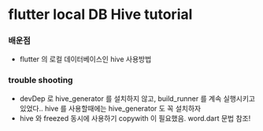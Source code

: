 # flutter local DB Hive tutorial

### 배운점

- flutter 의 로컬 데이터베이스인 hive 사용방법

### trouble shooting

- devDep 로 hive_generator 를 설치하지 않고, build_runner 를 계속 실행시키고 있었다.. hive 를 사용할때에는 hive_generator 도 꼭 설치하자
- hive 와 freezed 동시에 사용하기 copywith 이 필요했음. word.dart 문법 참조!
